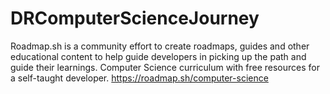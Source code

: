 # DRComputerScienceJourney
Roadmap.sh is a community effort to create roadmaps, guides and other educational content to help guide developers in picking up the path and guide their learnings. Computer Science curriculum with free resources for a self-taught developer. https://roadmap.sh/computer-science
